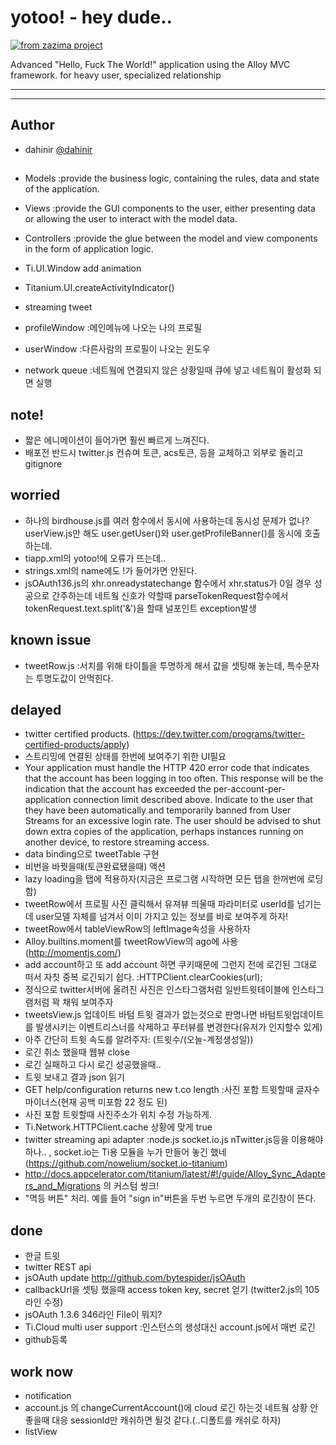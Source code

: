 # yotoo! - hey dude..
[![from zazima project](http://feltman.cafe24.com/images/z.bmp)](http://zazima.com/)  

Advanced "Hello, Fuck The World!" application using the Alloy MVC framework.
for heavy user, specialized relationship 

* * *
* * *

## Author
 * dahinir [@dahinir](https://twitter.com/dahinir)



## 
* Models :provide the business logic, containing the rules, data and state of the application.
* Views	:provide the GUI components to the user, either presenting data or allowing the user to interact with the model data.
* Controllers :provide the glue between the model and view components in the form of application logic.


* Ti.UI.Window add animation
* Titanium.UI.createActivityIndicator()
* streaming tweet

* profileWindow :메인메뉴에 나오는 나의 프로필
* userWindow :다른사람의 프로필이 나오는 윈도우

* network queue :네트웤에 연결되지 않은 상황일때 큐에 넣고 네트웤이 활성화 되면 실행


## note!
* 짧은 에니메이션이 들어가면 훨씬 빠르게 느껴진다.
* 배포전 반드시 twitter.js 컨슈며 토큰, acs토큰, 등을 교체하고 외부로 돌리고 gitignore


## worried
* 하나의 birdhouse.js를 여러 함수에서 동시에 사용하는데 동시성 문제가 없나? userView.js만 해도 user.getUser()와 user.getProfileBanner()를 동시에 호출하는데.
* tiapp.xml의 <name>yotoo!</name>에 오류가 뜨는데..
* strings.xml의 name에도 !가 들어가면 안된다.
* jsOAuth136.js의  xhr.onreadystatechange 함수에서 xhr.status가 0일 경우 성공으로 간주하는데 네트웤 신호가 약할때 parseTokenRequest함수에서 tokenRequest.text.split('&')을 할때 널포인트 exception발생 


## known issue
* tweetRow.js :서치를 위해 타이틀을 투명하게 해서 값을 셋팅해 놓는데, 특수문자는 투명도값이 안먹힌다.


## delayed
* twitter certified products. (https://dev.twitter.com/programs/twitter-certified-products/apply)
* 스트리밍에 연결된 상태를 한번에 보여주기 위한 UI필요 
* Your application must handle the HTTP 420 error code that indicates that the account has been logging in too often. This response will be the indication that the account has exceeded the per-account-per-application connection limit described above. Indicate to the user that they have been automatically and temporarily banned from User Streams for an excessive login rate. The user should be advised to shut down extra copies of the application, perhaps instances running on another device, to restore streaming access.
* data binding으로 tweetTable 구현
* 비번을 바꿧을때(토큰완료됐을때) 액션
* lazy loading을 탭에 적용하자(지금은 프로그램 시작하면 모든 탭을 한꺼번에 로딩함)
* tweetRow에서 프로필 사진 클릭해서 유져뷰 띄울때 파라미터로 userId를 넘기는데 user모델 자체를 넘겨서 이미 가지고 있는 정보를 바로 보여주게 하자!
* tweetRow에서 tableViewRow의 leftImage속성을 사용하자
* Alloy.builtins.moment를 tweetRowView의 ago에 사용(http://momentjs.com/)
* add account하고 또 add account 하면 쿠키때문에 그런지 전에 로긴된 그대로 떠서 자칫 중복 로긴되기 쉽다. :HTTPClient.clearCookies(url);
* 정식으로 twitter서버에 올려진 사진은 인스타그램처럼 일반트윗테이블에 인스타그램처럼 꽉 채워 보여주자
* tweetsView.js 업데이트 바텀 트윗 결과가 없는것으로 판명나면 바텀트윗업데이트를 발생시키는 이벤트리스너를 삭제하고 푸터뷰를 변경한다(유저가 인지할수 있게)
* 아주 간단히 트윗 속도를 알려주자: (트윗수/(오늘-계정생성일)) 
* 로긴 취소 했을때 웹뷰 close
* 로긴 실패하고 다시 로긴 성공했을때..
* 트윗 보내고 결과 json 읽기 
* GET help/configuration returns new t.co length :사진 포함 트윗할때 글자수 마이너스(현재 공백 미포함 22 정도 된)  
* 사진 포함 트윗할때 사진주소가 위치 수정 가능하게.
* Ti.Network.HTTPClient.cache 상황에 맞게 true
* twitter streaming api adapter :node.js socket.io.js nTwitter.js등을 이용해야 하나.. , socket.io는 Ti용 모듈을 누가 만들어 놓긴 했네(https://github.com/nowelium/socket.io-titanium)
* http://docs.appcelerator.com/titanium/latest/#!/guide/Alloy_Sync_Adapters_and_Migrations 의 커스텀 씽크!
* "멱등 버튼" 처리. 예를 들어 "sign in"버튼을 두번 누르면 두개의 로긴창이 뜬다.



## done
* 한글 트윗
* twitter REST api
* jsOAuth update http://github.com/bytespider/jsOAuth
* callbackUrl을 셋팅 했을때 access token key, secret 얻기 (twitter2.js의 105 라인 수정)
* jsOAuth 1.3.6 346라인 File이 뭐지?
* Ti.Cloud multi user support :인스턴스의 생성대신 account.js에서 매번 로긴 
* github등록  


## work now
* notification
* account.js 의 changeCurrentAccount()에 cloud 로긴 하는것 네트웤 상황 안좋을때 대응 sessionId만 캐쉬하면 될것 같다.(..디폴트를 캐쉬로 하자)
* listView

  